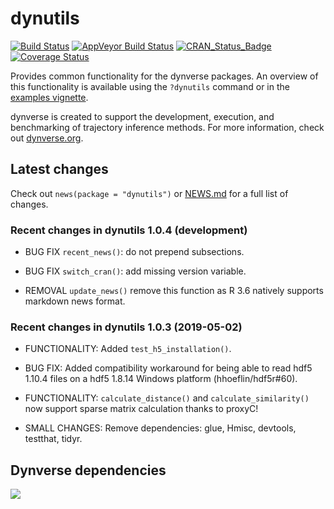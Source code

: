 
# dynutils

[![Build
Status](https://travis-ci.org/dynverse/dynutils.svg?branch=master)](https://travis-ci.org/dynverse/dynutils)
[![AppVeyor Build
Status](https://ci.appveyor.com/api/projects/status/github/dynverse/dynutils?branch=master&svg=true)](https://ci.appveyor.com/project/dynverse/dynutils)
[![CRAN\_Status\_Badge](https://www.r-pkg.org/badges/version/dynutils)](https://cran.r-project.org/package=dynutils)
[![Coverage
Status](https://codecov.io/gh/dynverse/dynutils/branch/master/graph/badge.svg)](https://codecov.io/gh/dynverse/dynutils?branch=master)

Provides common functionality for the dynverse packages. An overview of
this functionality is available using the `?dynutils` command or in the
[examples
vignette](https://CRAN.R-project.org/package=dynutils/vignettes/functionality.html).

dynverse is created to support the development, execution, and
benchmarking of trajectory inference methods. For more information,
check out [dynverse.org](dynverse.org).

## Latest changes

Check out `news(package = "dynutils")` or [NEWS.md](NEWS.md) for a full
list of
changes.

<!-- This section gets automatically generated from inst/NEWS.md, and also generates inst/NEWS -->

### Recent changes in dynutils 1.0.4 (development)

  - BUG FIX `recent_news()`: do not prepend subsections.

  - BUG FIX `switch_cran()`: add missing version variable.

  - REMOVAL `update_news()` remove this function as R 3.6 natively
    supports markdown news format.

### Recent changes in dynutils 1.0.3 (2019-05-02)

  - FUNCTIONALITY: Added `test_h5_installation()`.

  - BUG FIX: Added compatibility workaround for being able to read hdf5
    1.10.4 files on a hdf5 1.8.14 Windows platform (hhoeflin/hdf5r\#60).

  - FUNCTIONALITY: `calculate_distance()` and `calculate_similarity()`
    now support sparse matrix calculation thanks to proxyC\!

  - SMALL CHANGES: Remove dependencies: glue, Hmisc, devtools, testthat,
    tidyr.

## Dynverse dependencies

<!-- Generated by "update_dependency_graphs.R" in the main dynverse repo -->

![](man/figures/dependencies.png)
